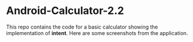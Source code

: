 # Android-Calculator-2.2
This repo contains the code for a basic calculator showing the implementation of **intent**.
Here are some screenshots from the application.

